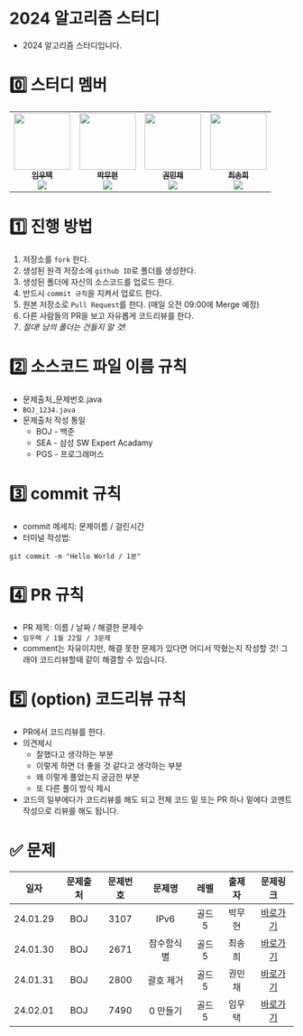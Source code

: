 # 2024 알고리즘 스터디
* 2024 알고리즘 스터디입니다.

# 0️⃣ 스터디 멤버
<table>
    <tr>
        <td align="center">
            <a href="https://github.com/Chaos0103">
                <img src="https://avatars.githubusercontent.com/Chaos0103" width="100px;" alt=""/>
                <br/>
                <sub>
                    <b>임우택</b>
                    <br/>
                    <img src="https://us-central1-progress-markdown.cloudfunctions.net/progress/100"/>
                </sub>
            </a>
            <br/>
        </td>
        <td align="center">
            <a href="https://github.com/parkmuhyeun">
                <img src="https://avatars.githubusercontent.com/parkmuhyeun" width="100px;" alt=""/>
                <br/>
                <sub>
                    <b>박무현</b>
                    <br/>
                    <img src="https://us-central1-progress-markdown.cloudfunctions.net/progress/100"/>
                </sub>
            </a>
            <br/>
        </td>
        <td align="center">
            <a href="https://github.com/MinchaeKwon">
                <img src="https://avatars.githubusercontent.com/MinchaeKwon" width="100px;" alt=""/>
                <br/>
                <sub>
                    <b>권민채</b>
                    <br/>
                    <img src="https://us-central1-progress-markdown.cloudfunctions.net/progress/100"/>
                </sub>
            </a>
            <br/>
        </td>
	<td align="center">
            <a href="https://github.com/songhee1">
                <img src="https://avatars.githubusercontent.com/songhee1" width="100px;" alt=""/>
                <br/>
                <sub>
                    <b>최송희</b>
                    <br/>
                    <img src="https://us-central1-progress-markdown.cloudfunctions.net/progress/100"/>
                </sub>
            </a>
            <br/>
        </td>    
    </tr>
</table>


# 1️⃣ 진행 방법
1. 저장소를 `fork` 한다.
2. 생성된 원격 저장소에 `github ID`로 폴더를 생성한다.
3. 생성된 폴더에 자신의 소스코드를 업로드 한다.
4. 반드시 `commit 규칙`을 지켜서 업로드 한다.
5. 원본 저장소로 `Pull Request`를 한다. (매일 오전 09:00에 Merge 예정)
6. 다른 사람들의 PR을 보고 자유롭게 코드리뷰를 한다.
7. *절대! 남의 폴더는 건들지 말 것!*


# 2️⃣ 소스코드 파일 이름 규칙
* 문제출처_문제번호.java
* `BOJ_1234.java`
* 문제출처 작성 통일
	* BOJ - 백준
	* SEA - 삼성 SW Expert Acadamy
	* PGS - 프로그래머스


# 3️⃣ commit 규칙
* commit 메세지: 문제이름 / 걸린시간
* 터미널 작성법:
```
git commit -m "Hello World / 1분"
```


# 4️⃣ PR 규칙
* PR 제목: 이름 / 날짜 / 해결한 문제수
* `임우택 / 1월 22일 / 3문제`
* comment는 자유이지만, 해결 못한 문제가 있다면 어디서 막혔는지 작성할 것! 그래야 코드리뷰할때 같이 해결할 수 있습니다.


# 5️⃣ (option) 코드리뷰 규칙
* PR에서 코드리뷰를 한다.
* 의견제시
	* 잘했다고 생각하는 부분
	* 이렇게 하면 더 좋을 것 같다고 생각하는 부분
	* 왜 이렇게 풀었는지 궁금한 부분
	* 또 다른 풀이 방식 제시
* 코드의 일부에다가 코드리뷰를 해도 되고 전체 코드 밑 또는 PR 하나 밑에다 코멘트 작성으로 리뷰를 해도 됩니다.

# ✅ 문제
<table>
    <thead>
    <tr style="text-align: center">
        <th>일자</th><th>문제출처</th><th>문제번호</th><th>문제명</th><th>레벨</th><th>출제자</th><th>문제링크</th>
    </tr>
    </thead>
    <tbody>
    <tr style="text-align: center">
        <td>24.01.29</td>
        <td>BOJ</td><td>3107</td><td>IPv6</td><td>골드5</td><td>박무현</td>
        <td><a href="https://www.acmicpc.net/problem/3107">바로가기</a></td>
    </tr>
    <tr style="text-align: center">
        <td>24.01.30</td>
        <td>BOJ</td><td>2671</td><td>잠수함식별</td><td>골드5</td><td>최송희</td>
        <td><a href="https://www.acmicpc.net/problem/2671">바로가기</a></td>
    </tr>
    <tr style="text-align: center">
        <td>24.01.31</td>
        <td>BOJ</td><td>2800</td><td>괄호 제거</td><td>골드5</td><td>권민채</td>
        <td><a href="https://www.acmicpc.net/problem/2800">바로가기</a></td>
    </tr>
    <tr style="text-align: center">
        <td>24.02.01</td>
        <td>BOJ</td><td>7490</td><td>0 만들기</td><td>골드5</td><td>임우택</td>
        <td><a href="https://www.acmicpc.net/problem/7490">바로가기</a></td>
    </tr>
    </tbody>
</table>
